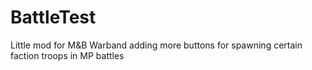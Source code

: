 # BattleTest
Little mod for M&amp;B Warband adding more buttons for spawning certain faction troops in MP battles
